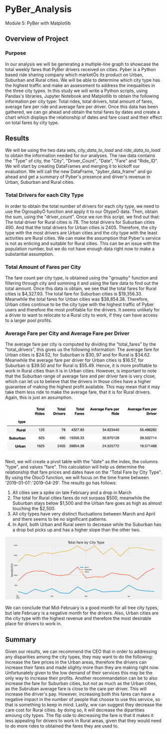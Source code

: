 # PyBer_Analysis
Module 5: PyBer with Matplotlib

## Overview of Project
### Purpose
In our analysis we will be generating a multiple-line graph to showcase the total weekly fares that PyBer drivers received on cities. Pyber is a Python based ride sharing company which marketÕs its product on Urban, Suburban and Rural cities. We will be able to determine which city type has the highest traffic and make an assessment to address the inequalities in the three city types. 
In this study we will write a Python scripts, using Pandas's libraries, Jupyter Notebook and Matplotlib to obtain the following information per city type: Total rides, total drivers, total amount of fares, average fare per ride and average fare per driver. Once this data has been gathered, we can go ahead and obtain the total fares by dates and create a chart which displays the relationship of dates and fare coast and their effect on total fares by city type. 
## Results
We will be using the two data sets, *city_data_to_load* and *ride_data_to_load* to obtain the information needed for our analyses. The raw data contains the "Type" of city, the "City", "Driver_Count", "Date", "Fare" and "Ride_ID". We will start by creating DataFrames and merging it to kickoff our evaluation. We will call the new DataFrame, "pyber_data_frame" and go ahead and get a summary of Pyber's presence and driver's revenue in Urban, Suburban and Rural cities. 

### Total Drivers for each City Type
In order to obtain the total number of drivers for each city type, we need to use the ÒgroupbyÓ function and apply it to our ÒtypeÓ data. Then, obtain the sum, using the "driver_count". Once we run this script, we find out that: The total driver for Rural cities is 78. The total drivers for Suburban cities 490. And that the total drivers for Urban cities is 2405. Therefore, the city type with the most drivers are Urban cities and the city type with the least activities are Rural cities. We can make the assumption that Pyber's service is not as enticing and suitable for Rural cities. This can be an issue with the population number, but we do not have enough data right now to make a substantial assumption. 

### Total Amount of Fares per City
The fare count per city type, is obtained using the "groupby" function and filtering through city and summing it and using the fare data to find out the total amount. Once this data is obtain, we see that the total fares for Rural cities is $4,327.93. The total fare for Suburban cities is $19,356.33. Meanwhile the total fares for Urban cities was $38,854.38. Therefore, Urban cities continue to be the city type with the highest traffic of Pyber users and therefore the most profitable for the drivers. It seems unlikely for a driver to want to relocate to a Rural city to work, if they can have access to a larger pool profits. 

### Average Fare per City and Average Fare per Driver
The average fare per city is computed by dividing the "total_fares" by the "total_drivers", this gives us the following information: The average fare for Urban cities is $24.52, for Suburban is $30,.97 and for Rural is $34.62. Meanwhile the average fare per driver for Urban cities is $16.57, for Suburban is $39.50 and for Rural is $55.49. Hence, it is more profitable to work in Rural cities than it is in Urban cities. However, is important to note that the Suburban range of average fare and per driver fare is very close, which can let us to believe that the drivers in those cities have a higher guarantee of making the highest profit available. This may mean that it may take them less ride to make the average fare, that it is for Rural drivers. Again, this is just an assumption. 

![Pyber Summary](https://github.com/cynmmarin/PyBer_Analysis/blob/e29f75e41b9206bf48d6a97fa916ba45b135bf84/Images/PyBer_Summary.png)

Next, we will create a pivot table with the "date" as the index, the columns "type", and values "fare". This calculation will help us determine the relationship that fare prices and dates have on the "Total Fare by City Type".  By using the ÒlocÓ function, we will focus on the time frame between '2019-01-01':'2019-04-29'. The results go has follows:

1. All cities see a spike on late February and a drop in March
2. The total for Rural cities fares do not surpass $500, meanwhile the Suburban stays below $1,500 and the Urban fare goes as high as almost touching the $2,500.
3. All city types have very distinct fluctuations between March and April and there seems to be no significant patterns.
4. In April, both Urban and Rural seem to decrease while the Suburban has a drop but picks up and has a higher slope than the other two. 

![Pyber_fare_summary](https://github.com/cynmmarin/PyBer_Analysis/blob/e29f75e41b9206bf48d6a97fa916ba45b135bf84/Analysis/PyBer_fare_summary.png)

We can conclude that Mid-February is a good month for all tree city types, but late February is a negative month for the drivers. Also, Urban cities are the city type with the highest revenue and therefore the most desirable place for drivers to work in. 

## Summary 
Given our results, we can recommend the CEO that in order to addressing any disparities among the city types, they may want to do the following: Increase the fare prices in the Urban areas, therefore the drivers can increase their fares and made slighty more than they are making right now. Unfortunately given to the low demand of their services this may be the only way to increase their profits. Another recommandation can be to also increase the fare for Suburban cities, but not as much as the Urban cities, as the Subruban average fare is close to the care per driver. This will increase the driver's pay. However, increasing both this fares can have a negative impact in the number of people that choose to use this service, so that is something to keep in mind. Lastly, ww can suggest they decrease the care cost for Rural cities. by doing so, it will decrease the dipartities amoung city types. The flip side to decreasing the fare is that it makes it less appealing for drivers to work in Rural areas, given that they would need to do more rides to obtained the fares they are used to. 







